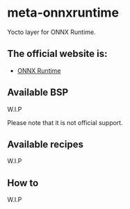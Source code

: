 # meta-onnxruntime

Yocto layer for ONNX Runtime.

## The official website is:
- [ONNX Runtime](https://onnxruntime.ai/)


## Available BSP
W.I.P

Please note that it is not official support.

## Available recipes
W.I.P

## How to
W.I.P